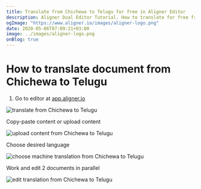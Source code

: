 ```yaml
---
title: Translate from Chichewa to Telugu for free in Aligner Editor
description: Aligner Dual Editor Tutorial. How to translate for free from Chichewa to Telugu. Aligner is multilingual document management platform. 
ogImage: "https://www.aligner.io/images/aligner-logo.png"
date: 2020-05-06T07:09:21+03:00
image: ../images/aligner-logo.png
onBlog: true
---
```


# How to translate document from Chichewa to Telugu

1. Go to editor at [app.aligner.io](https://app.aligner.io "Aligner App web page")

![translate from Chichewa to Telugu](../aligner-blank-editor.png "translate from Chichewa to Telugu")

Copy-paste content or upload content

![upload content from Chichewa to Telugu](../aligner-uploaded-document.png "upload content from Chichewa to Telugu")

Choose desired language

![choose machine translation from Chichewa to Telugu](../aligner-language-dropdown.png "choose machine translation from Chichewa to Telugu")

Work and edit 2 documents in parallel

![edit translation from Chichewa to Telugu](../aligner-double-sitded-editor.png "edit translation from Chichewa to Telugu")

